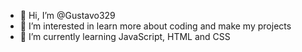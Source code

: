 - 👋 Hi, I’m @Gustavo329
- 👀 I’m interested in learn more about coding and make my projects
- 🌱 I’m currently learning JavaScript, HTML and CSS
